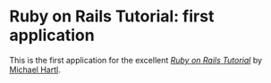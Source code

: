 # Ruby on Rails Tutorial: first application

This is the first application for the excellent
[*Ruby on Rails Tutorial*](http://railstutorial.org/)
by [Michael Hartl](http://michaelhartl.com/).

